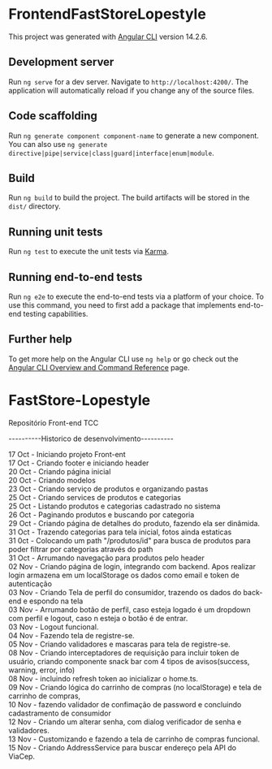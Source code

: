 # FrontendFastStoreLopestyle

This project was generated with [Angular CLI](https://github.com/angular/angular-cli) version 14.2.6.

## Development server

Run `ng serve` for a dev server. Navigate to `http://localhost:4200/`. The application will automatically reload if you change any of the source files.

## Code scaffolding

Run `ng generate component component-name` to generate a new component. You can also use `ng generate directive|pipe|service|class|guard|interface|enum|module`.

## Build

Run `ng build` to build the project. The build artifacts will be stored in the `dist/` directory.

## Running unit tests

Run `ng test` to execute the unit tests via [Karma](https://karma-runner.github.io).

## Running end-to-end tests

Run `ng e2e` to execute the end-to-end tests via a platform of your choice. To use this command, you need to first add a package that implements end-to-end testing capabilities.

## Further help

To get more help on the Angular CLI use `ng help` or go check out the [Angular CLI Overview and Command Reference](https://angular.io/cli) page.

# FastStore-Lopestyle
Repositório Front-end TCC

----------Historico de desenvolvimento----------

17 Oct - Iniciando projeto Front-ent <br />
17 Oct - Criando footer e iniciando header <br />
20 Oct - Criando página inicial <br />
20 Oct - Criando modelos <br />
23 Oct - Criando serviço de produtos e organizando pastas <br />
25 Oct - Criando services de produtos e categorias <br />
25 Oct - Listando produtos e categorias cadastrado no sistema <br />
26 Oct - Paginando produtos e buscando por categoria <br />
29 Oct - Criando página de detalhes do produto, fazendo ela ser dinâmida. <br />
31 Oct - Trazendo categorias para tela inicial, fotos ainda estaticas <br />
31 0ct - Colocando um path "/produtos/id" para busca de produtos para poder filtrar por categorias através do path <br />
31 Oct - Arrumando navegação para produtos pelo header <br />
02 Nov - Criando página de login, integrando com backend. Apos realizar login armazena em um localStorage os dados como email e token de autenticação <br />
03 Nov - Criando Tela de perfil do consumidor, trazendo os dados do back-end e espondo na tela <br />
03 Nov - Arrumando botão de perfil, caso esteja logado é um dropdown com perfil e logout, caso n esteja o botão é de entrar. <br />
03 Nov - Logout funcional. <br />
04 Nov - Fazendo tela de registre-se. <br />
05 Nov - Criando validadores e mascaras para tela de registre-se. <br />
08 Nov - Criando interceptadores de requisição para incluir token de usuário, criando componente snack bar com 4 tipos de avisos(success, warning, error, info) <br />
08 Nov - incluindo refresh token ao inicializar o home.ts. <br />
09 Nov - Criando lógica do carrinho de compras (no localStorage) e tela de carrinho de compras, <br />
10 Nov - fazendo validador de confimação de password e concluindo cadastramento de consumidor<br />
12 Nov - Criando um alterar senha, com dialog verificador de senha e validadores.<br />
13 Nov - Customizando e fazendo a tela de carrinho de compras funcional.<br />
15 Nov - Criando AddressService para buscar endereço pela API do ViaCep.<br />


